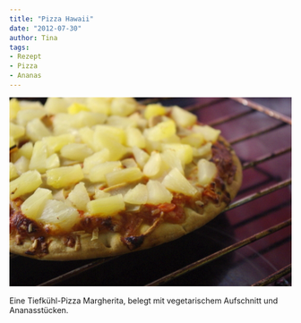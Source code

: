 ```yaml
---
title: "Pizza Hawaii"
date: "2012-07-30" 
author: Tina
tags:
- Rezept
- Pizza
- Ananas
---
```


![Pizza Hawaii](images/igp9408.jpg)

Eine Tiefkühl-Pizza Margherita, belegt mit vegetarischem Aufschnitt und Ananasstücken.
